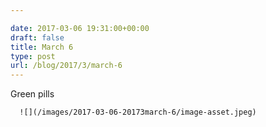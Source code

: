 ```yaml
---

date: 2017-03-06 19:31:00+00:00
draft: false
title: March 6
type: post
url: /blog/2017/3/march-6
---
```


Green pills


  
      ![](/images/2017-03-06-20173march-6/image-asset.jpeg)

